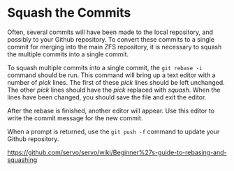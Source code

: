 # Squash the Commits

Often, several commits will have been made to the local repository, and possibly to your Github repository.  To convert these commits to a single commit for merging into the main ZFS repository, it is necessary to squash the multiple commits into a single commit.

To squash multiple commits into a single commit, the ```git rebase -i``` command should be run.  This command will bring up a text editor with a number of *pick* lines.  The first of these *pick* lines should be left unchanged.  The other *pick* lines should have the *pick* replaced with *squash*.  When the lines have been changed, you should save the file and exit the editor.

After the rebase is finished, another editor will appear.  Use this editor to write the commit message for the new commit.

When a prompt is returned, use the ```git push -f``` command to update your Github repository.

https://github.com/servo/servo/wiki/Beginner%27s-guide-to-rebasing-and-squashing
